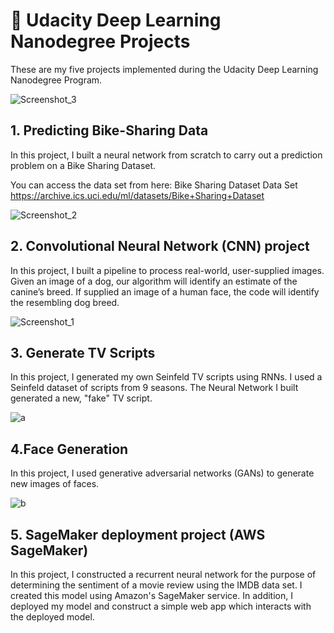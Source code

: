 

# &#x1F4D8; Udacity Deep Learning Nanodegree Projects

These are my five projects implemented during the Udacity Deep Learning Nanodegree Program.
 
![Screenshot_3](https://user-images.githubusercontent.com/30608533/54309612-89996380-45e1-11e9-99b5-e6f6ac6997b4.jpg)
  
## 1. Predicting Bike-Sharing Data
<p>
In this project, I built a neural network from scratch to carry out a prediction problem on a 
Bike Sharing Dataset.

You can access the data set from here: Bike Sharing Dataset Data Set
https://archive.ics.uci.edu/ml/datasets/Bike+Sharing+Dataset
</p>

![Screenshot_2](https://user-images.githubusercontent.com/30608533/54309417-260f3600-45e1-11e9-99bd-77e016e10f33.jpg)

## 2. Convolutional Neural Network (CNN) project
<p>
In this project, I built a pipeline to process real-world, user-supplied images. Given an image of a dog, our algorithm will identify an estimate of the canine’s breed. 
If supplied an image of a human face, the code will identify the resembling dog breed.
</p>


![Screenshot_1](https://user-images.githubusercontent.com/30608533/54310070-92d70000-45e2-11e9-96e0-07bb5b5f60b0.jpg)
## 3. Generate TV Scripts
<p>
In this project, I generated my own Seinfeld TV scripts using RNNs. 
I used a Seinfeld dataset of scripts from 9 seasons. The Neural Network I  built generated a new, "fake" TV script.
</p>

![a](https://user-images.githubusercontent.com/30608533/54310391-5657d400-45e3-11e9-9cd5-6d3af1cfb71b.jpg)
## 4.Face Generation
<p>
In this project, I used generative adversarial networks (GANs) to generate new images of faces.
</p>

![b](https://user-images.githubusercontent.com/30608533/54310545-adf63f80-45e3-11e9-9804-83baef03cf1e.jpg)
## 5. SageMaker deployment project (AWS SageMaker)
<p>
In this project, I constructed a recurrent neural network for the purpose of determining the sentiment of a movie review using the IMDB data set. I created this model using Amazon's SageMaker service. 
In addition, I deployed my model and construct a simple web app which interacts with the deployed model.

